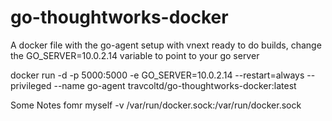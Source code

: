 # go-thoughtworks-docker

A docker file with the go-agent setup with vnext ready to do builds, change the GO_SERVER=10.0.2.14 variable to point to your go server

docker run -d -p 5000:5000 -e GO_SERVER=10.0.2.14 --restart=always --privileged --name go-agent travcoltd/go-thoughtworks-docker:latest


Some Notes fomr myself
-v /var/run/docker.sock:/var/run/docker.sock
